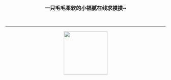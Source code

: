 <div style="text-align: center; align-content: center">
  <img src="https://cdn.jsdelivr.net/gh/BuDingOwO/BuDingOwO@master/Picture/Overview-IMG.gif" alt="">
</div>
<h3 style="text-align: center; align-content: center">一只毛毛柔软的小福腻在线求摸摸~</h3>
<div style="text-align: center; align-content: center">
  <a href="https://www.forcecat.cn/"><img src="https://img.shields.io/badge/Official-官网-blue" alt=""></a>&emsp;
  <a href="https://twitter.com/BuDingOwO/"><img src="https://img.shields.io/badge/Twitter-%E6%8E%A8%E7%89%B9-blue" alt=""></a>&emsp;
  <a href="https://space.bilibili.com/526154182"><img src="https://img.shields.io/badge/Bilibili-B%E7%AB%99-ff69b4" alt=""></a>&emsp;
  <a href="mailto:admin@forcecat.cn"><img src="https://img.shields.io/badge/Email-邮箱-blue" alt=""></a>&emsp;
  <img src="https://visitor-badge.glitch.me/badge?page_id=BuDingOWO" alt="">
</div>

<hr>

<div style="text-align: center; align-content: center"><img height="137px" src="https://github-readme-stats.vercel.app/api?username=BuDingOwO&show_icons=true&icon_color=CE1D2D&text_color=718096&bg_color=0d1117&hide_title=true"  alt=""/> </div>

